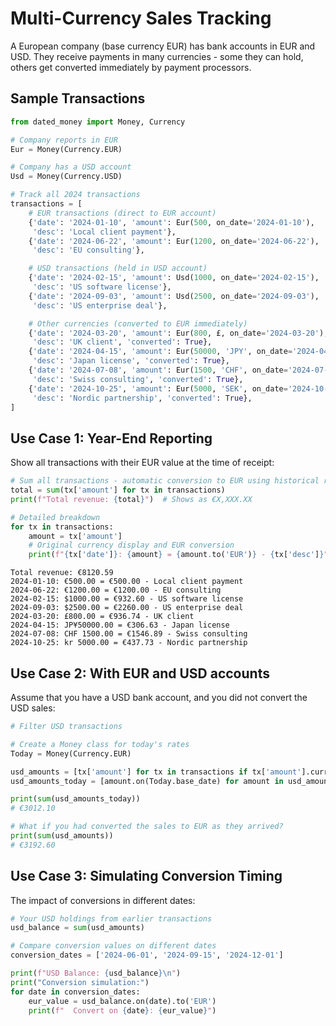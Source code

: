 # Multi-Currency Sales Tracking

A European company (base currency EUR) has bank accounts in EUR and USD. They receive payments in many currencies - some they can hold, others get converted immediately by payment processors.

## Sample Transactions

```python
from dated_money import Money, Currency

# Company reports in EUR
Eur = Money(Currency.EUR)

# Company has a USD account
Usd = Money(Currency.USD)

# Track all 2024 transactions
transactions = [
    # EUR transactions (direct to EUR account)
    {'date': '2024-01-10', 'amount': Eur(500, on_date='2024-01-10'),
     'desc': 'Local client payment'},
    {'date': '2024-06-22', 'amount': Eur(1200, on_date='2024-06-22'),
     'desc': 'EU consulting'},

    # USD transactions (held in USD account)
    {'date': '2024-02-15', 'amount': Usd(1000, on_date='2024-02-15'),
     'desc': 'US software license'},
    {'date': '2024-09-03', 'amount': Usd(2500, on_date='2024-09-03'),
     'desc': 'US enterprise deal'},

    # Other currencies (converted to EUR immediately)
    {'date': '2024-03-20', 'amount': Eur(800, £, on_date='2024-03-20'),
     'desc': 'UK client', 'converted': True},
    {'date': '2024-04-15', 'amount': Eur(50000, 'JPY', on_date='2024-04-15'),
     'desc': 'Japan license', 'converted': True},
    {'date': '2024-07-08', 'amount': Eur(1500, 'CHF', on_date='2024-07-08'),
     'desc': 'Swiss consulting', 'converted': True},
    {'date': '2024-10-25', 'amount': Eur(5000, 'SEK', on_date='2024-10-25'),
     'desc': 'Nordic partnership', 'converted': True},
]
```

## Use Case 1: Year-End Reporting

Show all transactions with their EUR value at the time of receipt:

```python
# Sum all transactions - automatic conversion to EUR using historical rates
total = sum(tx['amount'] for tx in transactions)
print(f"Total revenue: {total}")  # Shows as €X,XXX.XX

# Detailed breakdown
for tx in transactions:
    amount = tx['amount']
    # Original currency display and EUR conversion
    print(f"{tx['date']}: {amount} = {amount.to('EUR')} - {tx['desc']}")
```
```plaintext
Total revenue: €8120.59
2024-01-10: €500.00 = €500.00 - Local client payment
2024-06-22: €1200.00 = €1200.00 - EU consulting
2024-02-15: $1000.00 = €932.60 - US software license
2024-09-03: $2500.00 = €2260.00 - US enterprise deal
2024-03-20: £800.00 = €936.74 - UK client
2024-04-15: JP¥50000.00 = €306.63 - Japan license
2024-07-08: CHF 1500.00 = €1546.89 - Swiss consulting
2024-10-25: kr 5000.00 = €437.73 - Nordic partnership
```

## Use Case 2: With EUR and USD accounts

Assume that you have a USD bank account, and you did not convert the USD sales:

```python
# Filter USD transactions

# Create a Money class for today's rates
Today = Money(Currency.EUR)

usd_amounts = [tx['amount'] for tx in transactions if tx['amount'].currency == Currency.USD]
usd_amounts_today = [amount.on(Today.base_date) for amount in usd_amounts]

print(sum(usd_amounts_today))
# €3012.10

# What if you had converted the sales to EUR as they arrived?
print(sum(usd_amounts))
# €3192.60
```

## Use Case 3: Simulating Conversion Timing

The impact of conversions in different dates:

```python
# Your USD holdings from earlier transactions
usd_balance = sum(usd_amounts)

# Compare conversion values on different dates
conversion_dates = ['2024-06-01', '2024-09-15', '2024-12-01']

print(f"USD Balance: {usd_balance}\n")
print("Conversion simulation:")
for date in conversion_dates:
    eur_value = usd_balance.on(date).to('EUR')
    print(f"  Convert on {date}: {eur_value}")
```
